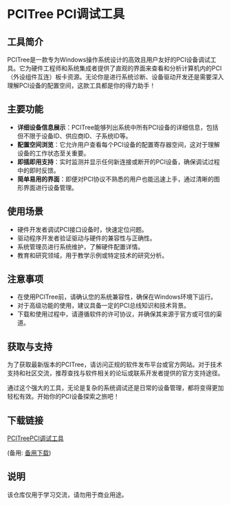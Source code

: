 # PCITree PCI调试工具

## 工具简介

PCITree是一款专为Windows操作系统设计的高效且用户友好的PCI设备调试工具。它为硬件工程师和系统集成者提供了直观的界面来查看和分析计算机内的PCI（外设组件互连）板卡资源。无论你是进行系统诊断、设备驱动开发还是需要深入理解PCI设备的配置空间，这款工具都是你的得力助手！

## 主要功能

- **详细设备信息展示**：PCITree能够列出系统中所有PCI设备的详细信息，包括但不限于设备ID、供应商ID、子系统ID等。
- **配置空间浏览**：它允许用户查看每个PCI设备的配置寄存器空间，这对于理解设备的工作状态至关重要。
- **即插即用支持**：实时监测并显示任何新连接或断开的PCI设备，确保调试过程中的即时反馈。
- **简单易用的界面**：即便对PCI协议不熟悉的用户也能迅速上手，通过清晰的图形界面进行设备管理。

## 使用场景

- 硬件开发者调试PCI接口设备时，快速定位问题。
- 驱动程序开发者验证驱动与硬件的兼容性与正确性。
- 系统管理员进行系统维护，了解硬件配置详情。
- 教育和研究领域，用于教学示例或特定技术的研究分析。

## 注意事项

- 在使用PCITree前，请确认您的系统兼容性，确保在Windows环境下运行。
- 对于高级功能的使用，建议具备一定的PCI总线知识和技术背景。
- 下载和使用过程中，请遵循软件的许可协议，并确保其来源于官方或可信的渠道。

## 获取与支持

为了获取最新版本的PCITree，请访问正规的软件发布平台或官方网站。对于技术支持和社区交流，推荐查找与软件相关的论坛或联系开发者提供的官方支持途径。

通过这个强大的工具，无论是复杂的系统调试还是日常的设备管理，都将变得更加轻松有效。开始你的PCI设备探索之旅吧！

## 下载链接
[PCITreePCI调试工具](https://pan.quark.cn/s/8e2f48ab2fff) 

(备用: [备用下载](https://pan.baidu.com/s/1N_GWDAuSRNs3VTf2lRIaGg?pwd=1234))

## 说明

该仓库仅用于学习交流，请勿用于商业用途。
